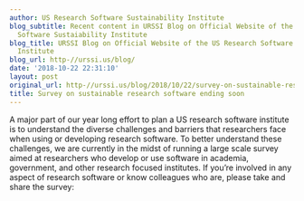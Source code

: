 ```yaml
---
author: US Research Software Sustainability Institute
blog_subtitle: Recent content in URSSI Blog on Official Website of the US Research
  Software Sustaiability Institute
blog_title: URSSI Blog on Official Website of the US Research Software Sustaiability
  Institute
blog_url: http-//urssi.us/blog/
date: '2018-10-22 22:31:10'
layout: post
original_url: http-//urssi.us/blog/2018/10/22/survey-on-sustainable-research-software-ending-soon/
title: Survey on sustainable research software ending soon
---
```


A major part of our year long effort to plan a US research software institute is to understand the diverse challenges and barriers that researchers face when using or developing research software. To better understand these challenges, we are currently in the midst of running a large scale survey aimed at researchers who develop or use software in academia, government, and other research focused institutes. If you&rsquo;re involved in any aspect of research software or know colleagues who are, please take and share the survey: